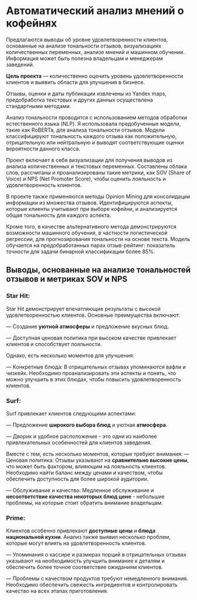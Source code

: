 # Автоматический анализ мнений о кофейнях

Предлагаются выводы об уровне удовлетворенности клиентов, основанные на анализе тональности отзывов, визуализациях количественных переменных, анализе мнений и машинном обучении. Информация может быть полезна владельцам и менеджерам заведений.

**Цель проекта** — количественно оценить уровень удовлетворенности клиентов и выявить области для улучшения в бизнесе.

Отзывы, оценки и даты публикации извлечены из Yandex maps, предобработка текстовых и других данных осуществлена стандартными методами.

Анализ тональности проводится с использованием методов обработки естественного языка (NLP). Я использовала предобученные модели, такие как RoBERTa, для анализа тональности отзывов. Модели классифицируют тональность каждого отзыва как положительную, отрицательную или нейтральную и выводят соответствующие оценки вероятности данного класса.

Проект включает в себя визуализации для получения выводов из анализа количественных и текстовых переменных. Составлены облака слов, рассчитаны и проанализированы такие метрики, как SOV (Share of Voice) и NPS (Net Promoter Score), чтобы оценить лояльность и удовлетворенность клиентов.

В проекте также применяются методы Opinion Mining для консолидации информации из множества отзывов. Идентифицируются аспекты, которые клиенты учитывают при выборе кофейни, и анализируется общая тональность для каждого аспекта.

Кроме того, в качестве альтернативного метода демонстрируются возможности машинного обучения, в частности логистической регрессии, для прогнозирования тональности на основе текста. 
Модель обучается на предобработанных парах отзыв-рейтинг: показатель точности для задачи бинарной классификации более 85%.

## Выводы, основанные на анализе тональностей отзывов и метриках SOV и NPS

### **Star Hit**:
Star Hit демонстрирует впечатляющие результаты с высокой удовлетворенностью клиентов. Основные преимущества включают:

— Создание **уютной атмосферы** и предложение вкусных блюд.

— Доступная ценовая политика при высоком качестве привлекает клиентов и способствует лояльности.

Однако, есть несколько моментов для улучшения:

— Конкретные блюда: В отрицательных отзывах упоминаются вафли и чизкейк. Необходимо проанализировать эти аспекты и понять, что можно улучшить в этих блюдах, чтобы повысить удовлетворенность клиентов.

### **Surf**:
Surf привлекает клиентов следующими аспектами:

— Предложение **широкого выбора блюд** и уютная **атмосфера**.

— Дворик и удобное расположение - это одни из наиболее привлекательных особенностей для клиентов заведения.

Вместе с тем, есть несколько моментов, которые требуют внимания:
— Ценовая политика: Отзывы указывают на **сравнительно высокие цены**, что может быть фактором, влияющим на лояльность клиентов. Необходимо найти баланс между ценами и качеством, чтобы обеспечить доступность для более широкой аудитории.

— Обслуживание и качество: Медленное обслуживание и **несоответствие качества некоторых блюд цене** - небольшие проблемы, на которые стоит обратить внимание владельцам.

### **Prime**:
Клиентов особенно привлекают **доступные цены** и **блюда национальной кухни**. Анализ также выявил несколько проблем, которые могут влиять на удовлетворенность клиентов.

— Упоминания о кассире и размерах порций в отрицательных отзывах указывают на необходимость улучшить внимание к деталям и обеспечить более точное соответствие ожиданиям клиентов.

— Проблемы с качеством продуктов требуют немедленного внимания. Необходимо обеспечить свежесть ингредиентов и контролировать качество на всех этапах приготовления.

